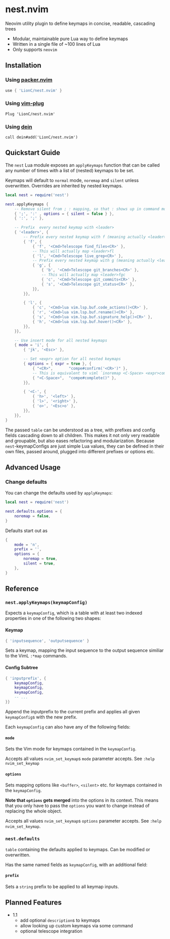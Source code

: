 # nest.nvim

Neovim utility plugin to define keymaps in concise, readable, cascading trees

- Modular, maintainable pure Lua way to define keymaps
- Written in a single file of ~100 lines of Lua
- Only supports `neovim`

## Installation

### Using [packer.nvim](https://github.com/wbthomason/packer.nvim)

```lua
use { 'LionC/nest.nvim' }
```

### Using [vim-plug](https://github.com/junegunn/vim-plug)

```viml
Plug 'LionC/nest.nvim'
```

### Using [dein](https://github.com/Shougo/dein.vim)

```viml
call dein#add('LionC/nest.nvim')
```

## Quickstart Guide

The `nest` Lua module exposes an `applyKeymaps` function that can be called
any number of times with a list of (nested) keymaps to be set.

Keymaps will default to `normal` mode, `noremap` and `silent` unless
overwritten.  Overrides are inherited by nested keymaps.

```lua
local nest = require('nest')

nest.applyKeymaps {
    -- Remove silent from ; : mapping, so that : shows up in command mode
    { ';', ':' , options = { silent = false } },
    { ':', ';' },

    -- Prefix  every nested keymap with <leader>
    { '<leader>', {
        -- Prefix every nested keymap with f (meaning actually <leader>f here)
        { 'f', {
            { 'f', '<Cmd>Telescope find_files<CR>' },
            -- This will actually map <leader>fl
            { 'l', '<Cmd>Telescope live_grep<CR>' },
            -- Prefix every nested keymap with g (meaning actually <leader>fg here)
            { 'g', {
                { 'b', '<Cmd>Telescope git_branches<CR>' },
                -- This will actually map <leader>fgc
                { 'c', '<Cmd>Telescope git_commits<CR>' },
                { 's', '<Cmd>Telescope git_status<CR>' },
            }},
        }},

        { 'l', {
            { 'c', '<Cmd>lua vim.lsp.buf.code_actions()<CR>' },
            { 'r', '<Cmd>lua vim.lsp.buf.rename()<CR>' },
            { 's', '<Cmd>lua vim.lsp.buf.signature_help()<CR>' },
            { 'h', '<Cmd>lua vim.lsp.buf.hover()<CR>' },
        }},
    }},

    -- Use insert mode for all nested keymaps
    { mode = 'i', {
        { 'jk', '<Esc>' },

        -- Set <expr> option for all nested keymaps
        { options = { expr = true }, {
            { "<CR>",       "compe#confirm('<CR>')" },
            -- This is equivalent to viml `inoremap <C-Space> <expr>compe#complete()`
            { "<C-Space>",  "compe#complete()" },
        }},

        { '<C-', {
            { 'h>', '<left>' },
            { 'l>', '<right>' },
            { 'o>', '<Esc>o' },
        }},
    }},
}
```

The passed `table` can be understood as a tree, with prefixes and config fields
cascading down to all children. This makes it not only very readable and groupable,
but also eases refactoring and modularization. Because `nest`-keymapConfigs are just
simple Lua values, they can be defined in their own files, passed around, plugged
into different prefixes or options etc.

## Advanced Usage

### Change defaults

You can change the defaults used by `applyKeymaps`:

```lua
local nest = require('nest')

nest.defaults.options = {
    noremap = false,
}
```

Defaults start out as

```lua
{
    mode = 'n',
    prefix = '',
    options = {
        noremap = true,
        silent = true,
    },
}
```

## Reference

### `nest.applyKeymaps(keymapConfig)`

Expects a `keymapConfig`, which is a table with at least two indexed properties
in one of the following two shapes:

#### Keymap

```lua
{ 'inputsequence', 'outputsequence' }
```

Sets a keymap, mapping the input sequence to the output sequence similiar to
the VimL `:*map` commands.

#### Config Subtree

```lua
{ 'inputprefix', {
    keymapConfig,
    keymapConfig,
    keymapConfig,
    -- ...
}}
```

Append the inputprefix to the current prefix and applies all given
`keymapConfig`s with the new prefix.

Each `keymapConfig` can also have any of the following fields:

#### `mode`

Sets the Vim mode for keymaps contained in the `keymapConfig`.

Accepts all values `nvim_set_keymap`s `mode` parameter accepts. See `:help
nvim_set_keymap`

#### `options`

Sets mapping options like `<buffer>`, `<silent>` etc. for keymaps contained in
the `keymapConfig`.

**Note that `options` gets merged** into the options in its context. This means
that you only have to pass the `options` you want to change instead of replacing
the whole object.

Accepts all values `nvim_set_keymap`s `options` parameter accepts. See `:help
nvim_set_keymap`.

### `nest.defaults`

`table` containing the defaults applied to keymaps. Can be modified or overwritten.

Has the same named fields as `keymapConfig`, with an additional field:

#### `prefix`

Sets a `string` prefix to be applied to all keymap inputs.

## Planned Features

- 1.1
    - add optional `description`s to keymaps
    - allow looking up custom keymaps via some command
    - optional telescope integration
